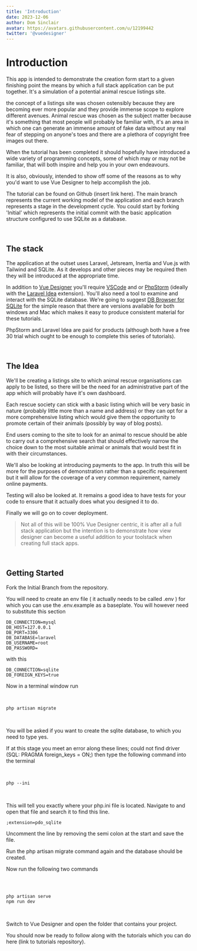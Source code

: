 ```yaml
---
title: 'Introduction'
date: 2023-12-06
author: Dom Sinclair
avatar: https://avatars.githubusercontent.com/u/12199442
twitter: '@vuedesigner'
---
```


# Introduction

This app is intended to demonstrate the creation form start to a given finishing point the means by which a full stack application can be put together. It's a simulation of a potential animal rescue listings site.

the concept of a listings site was chosen ostensibly because they are becoming ever more popular and they provide immense scope to explore different avenues. Animal rescue was chosen as the subject matter because it's something that most people will probably be familiar with, it's an area in which one can generate an immense amount of fake data without any real fear of stepping on anyone's toes and there are a plethora of copyright free images out there.

When the tutorial has been completed it should hopefully have introduced a wide variety of programming concepts, some of which may or may not be familiar, that will both inspire and help you in your own endeavours.

It is also, obviously, intended to show off some of the reasons as to why you'd want to use Vue Designer to help accomplish the job.

The tutorial can be found on Github (insert link here). The main branch represents the current working model of the application and each branch represents a stage in the development cycle. You could start by forking 'Initial' which represents the initial commit with the basic application structure configured to use SQLite as a database.

<br>

## The stack

The application at the outset uses Laravel, Jetsream, Inertia and Vue.js with Tailwind and SQLite. As it develops and other pieces may be required then they will be introduced at the appropriate time.

In addition to [Vue Designer](https://vuedesigner.com/) you'll require [VSCode](https://code.visualstudio.com/) and or [PhpStorm](https://www.jetbrains.com/phpstorm/) (ideally with the [Laravel Idea](https://laravel-idea.com/) extension). You'll also need a tool to examine and interact with the SQLite database. We're going to suggest [DB Browser for SQLite](https://github.com/sqlitebrowser/sqlitebrowser/releases/tag/v3.12.2) for the simple reason that there are versions available for both windows and Mac which makes it easy to produce consistent material for these tutorials.

PhpStorm and Laravel Idea are paid for products (although both have a free 30 trial which ought to be enough to complete this series of tutorials).

<br>

## The Idea

We'll be creating a listings site to which animal rescue organisations can apply to be listed, so there will be the need for an administrative part of the app which will probably have it's own dashboard.

Each rescue society can stick with a basic listing which will be very basic in nature (probably little more than a name and address) or they can opt for a more comprehensive listing which would give them the opportunity to promote certain of their animals (possibly by way of blog posts).

End users coming to the site to look for an animal to rescue should be able to carry out a comprehensive search that should effectively narrow the choice down to the most suitable animal or animals that would best fit in with their circumstances.

We'll also be looking at introducing payments to the app. In truth this will be more for the purposes of demonstration rather than a specific requirement but it will allow for the coverage of a very common requirement, namely online payments.

Testing will also be looked at. It remains a good idea to have tests for your code to ensure that it actually does what you designed it to do.

Finally we will go on to cover deployment.

> Not all of this will be 100% Vue Designer centric, it is after all a full stack application but the intention is to demonstrate how view designer can become a useful addition to your toolstack when creating full stack apps.

<br>

## Getting Started

Fork the Initial Branch from the repository.

You will need to create an env file ( it actually needs to be called .env ) for which you can use the .env.example as a baseplate. You will however need to substitute this section

```lang=js
DB_CONNECTION=mysql
DB_HOST=127.0.0.1
DB_PORT=3306
DB_DATABASE=laravel
DB_USERNAME=root
DB_PASSWORD=
```

with this

```
DB_CONNECTION=sqlite
DB_FOREIGN_KEYS=true
```

Now in a terminal window run

<br>

`php artisan migrate`

<br>

You will be asked if you want to create the sqlite database, to which you need to type yes.

If at this stage you meet an error along these lines; could not find driver (SQL: PRAGMA foreign_keys = ON;) then type the following command into the terminal

<br>

```
php --ini
```

<br>

This will tell you exactly where your php.ini file is located. Navigate to and open that file and search it to find this line.

`;extension=pdo_sqlite`

Uncomment the line by removing the semi colon at the start and save the file.

Run the php artisan migrate command again and the database should be created.

Now run the following two commands

<br>

```

php artisan serve
npm run dev

```

<br>

Switch to Vue Designer and open the folder that contains your project.

You should now be ready to follow along with the tutorials which you can do here (link to tutorials repository).
